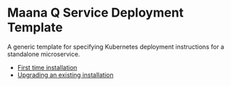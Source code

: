 # Maana Q Service Deployment Template

A generic template for specifying Kubernetes deployment instructions for a standalone microservice.

- [First time installation](https://github.com/maana-io/q-template-deploy-service/wiki/Deployment-Instructions)
- [Upgrading an existing installation](https://github.com/maana-io/q-template-deploy-service/wiki/Upgrading-An-Existing-Installation)
